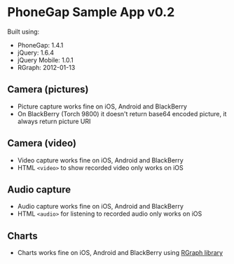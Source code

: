 # PhoneGap Sample App v0.2

Built using:

* PhoneGap: 1.4.1
* jQuery: 1.6.4
* jQuery Mobile: 1.0.1
* RGraph: 2012-01-13

## Camera (pictures)

* Picture capture works fine on iOS, Android and BlackBerry
* On BlackBerry (Torch 9800) it doesn't return base64 encoded picture, it always return picture URI

## Camera (video)

* Video capture works fine on iOS, Android and BlackBerry
* HTML `<video>` to show recorded video only works on iOS

## Audio capture

* Audio capture works fine on iOS, Android and BlackBerry
* HTML `<audio>` for listening to recorded audio only works on iOS

## Charts

* Charts works fine on iOS, Android and BlackBerry using [RGraph library](http://www.rgraph.net/ "RGraph: HTML5 Javascript charts library")